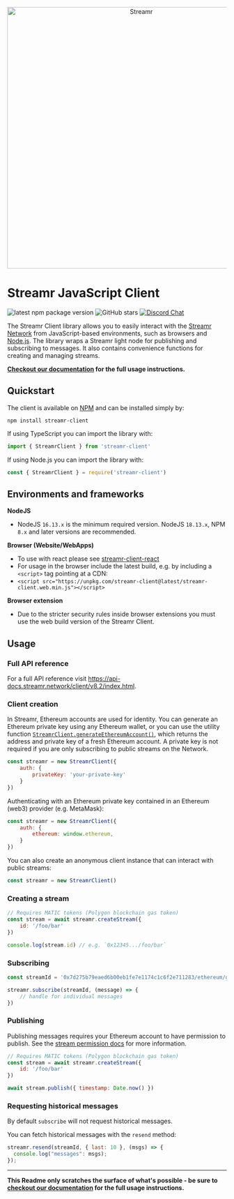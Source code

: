 <p align="center">
  <a href="https://streamr.network">
    <img alt="Streamr" src="https://raw.githubusercontent.com/streamr-dev/network-monorepo/main/packages/client/readme-header.png" width="600" />
  </a>
</p>

<h1 align="left">
  Streamr JavaScript Client
</h1>

![latest npm package version](https://img.shields.io/npm/v/streamr-client?label=latest)
![GitHub stars](https://img.shields.io/github/stars/streamr-dev/network-monorepo?style=social)
[![Discord Chat](https://img.shields.io/discord/801574432350928907.svg?label=Discord&logo=Discord&colorB=7289da)](https://discord.gg/FVtAph9cvz)

The Streamr Client library allows you to easily interact with the [Streamr Network](https://streamr.network) from
JavaScript-based environments, such as browsers and [Node.js](https://nodejs.org). The library wraps a Streamr light node for publishing and subscribing to messages. It also contains convenience functions for creating and managing streams.

**[Checkout our documentation](https://docs.streamr.network) for the full usage instructions.**

## Quickstart
The client is available on [NPM](https://www.npmjs.com/package/streamr-client) and can be installed simply by:

```
npm install streamr-client
```

If using TypeScript you can import the library with:
```js
import { StreamrClient } from 'streamr-client'
```
If using Node.js you can import the library with:

```js
const { StreamrClient } = require('streamr-client')
```

## Environments and frameworks
**NodeJS**
- NodeJS `16.13.x` is the minimum required version. NodeJS `18.13.x`, NPM `8.x` and later versions are recommended.

**Browser (Website/WebApps)**
- To use with react please see [streamr-client-react](https://github.com/streamr-dev/streamr-client-react)
- For usage in the browser include the latest build, e.g. by including a `<script>` tag pointing at a CDN:
- `<script src="https://unpkg.com/streamr-client@latest/streamr-client.web.min.js"></script>`

**Browser extension**
- Due to the stricter security rules inside browser extensions you must use the web build version of the Streamr Client.

## Usage

### Full API reference
For a full API reference visit https://api-docs.streamr.network/client/v8.2/index.html.

### Client creation
In Streamr, Ethereum accounts are used for identity. You can generate an Ethereum private key using any Ethereum wallet, or you can use the utility function [`StreamrClient.generateEthereumAccount()`](#utility-functions), which returns the address and private key of a fresh Ethereum account. A private key is not required if you are only subscribing to public streams on the Network.

```js
const streamr = new StreamrClient({
    auth: {
        privateKey: 'your-private-key'
    }
})
```

Authenticating with an Ethereum private key contained in an Ethereum (web3) provider (e.g. MetaMask):
```js
const streamr = new StreamrClient({
    auth: {
        ethereum: window.ethereum,
    }
})
```

You can also create an anonymous client instance that can interact with public streams:
```js
const streamr = new StreamrClient()
```

### Creating a stream
```js
// Requires MATIC tokens (Polygon blockchain gas token)
const stream = await streamr.createStream({
    id: '/foo/bar'
})

console.log(stream.id) // e.g. `0x12345.../foo/bar`
```

### Subscribing
```js
const streamId = '0x7d275b79eaed6b00eb1fe7e1174c1c6f2e711283/ethereum/gas-price'

streamr.subscribe(streamId, (message) => {
    // handle for individual messages
})

```
### Publishing
Publishing messages requires your Ethereum account to have permission to publish. See the [stream permission docs](https://docs.streamr.network/usage/streams/permissions) for more information.

```js
// Requires MATIC tokens (Polygon blockchain gas token)
const stream = await streamr.createStream({
    id: '/foo/bar'
})

await stream.publish({ timestamp: Date.now() })
```

### Requesting historical messages
By default `subscribe` will not request historical messages.

You can fetch historical messages with the `resend` method:
```js
streamr.resend(streamId, { last: 10 }, (msgs) => {
  console.log("messages": msgs);
});
```

___

**This Readme only scratches the surface of what's possible - be sure to [checkout our documentation](https://docs.streamr.network) for the full usage instructions.**
